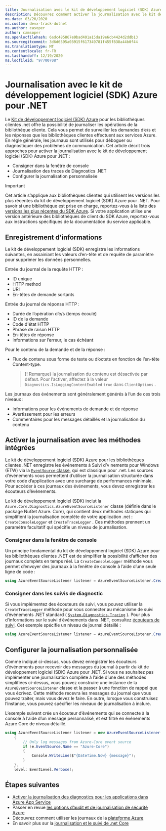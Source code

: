 ```yaml
---
title: Journalisation avec le kit de développement logiciel (SDK) Azure pour .NET
description: Découvrez comment activer la journalisation avec le kit de développement logiciel (SDK) Azure pour les bibliothèques clientes .NET
ms.date: 03/20/2020
ms.custom: devx-track-dotnet
ms.author: casoper
author: camsoper
ms.openlocfilehash: 6adc485867e9bad401a15da19e6cb4424d2ddb13
ms.sourcegitcommit: 3d6d6595a03915f617349781f455f838a44b0f44
ms.translationtype: MT
ms.contentlocale: fr-FR
ms.lasthandoff: 12/19/2020
ms.locfileid: "97700708"
---
```

# <a name="logging-with-the-azure-sdk-for-net"></a>Journalisation avec le kit de développement logiciel (SDK) Azure pour .NET

Le [Kit de développement logiciel (SDK) Azure](https://azure.microsoft.com/downloads/) pour les bibliothèques clientes .net offre la possibilité de journaliser les opérations de la bibliothèque cliente. Cela vous permet de surveiller les demandes d’e/s et les réponses que les bibliothèques clientes effectuent aux services Azure. En règle générale, les journaux sont utilisés pour déboguer ou diagnostiquer des problèmes de communication. Cet article décrit trois approches pour activer la journalisation avec le kit de développement logiciel (SDK) Azure pour .NET :

- Consigner dans la fenêtre de console
- Journalisation des traces de Diagnostics .NET
- Configurer la journalisation personnalisée

> [!IMPORTANT]
> Cet article s’applique aux bibliothèques clientes qui utilisent les versions les plus récentes du kit de développement logiciel (SDK) Azure pour .NET. Pour savoir si une bibliothèque est prise en charge, reportez-vous à la liste des [versions les plus récentes du SDK Azure](https://azure.github.io/azure-sdk/releases/latest/index.html). Si votre application utilise une version antérieure des bibliothèques de client du SDK Azure, reportez-vous aux instructions spécifiques de la documentation du service applicable.

## <a name="log-information"></a>Enregistrement d’informations

Le kit de développement logiciel (SDK) enregistre les informations suivantes, en assainiant les valeurs d’en-tête et de requête de paramètre pour supprimer les données personnelles.

Entrée du journal de la requête HTTP :

- ID unique
- HTTP method
- URI
- En-têtes de demande sortants

Entrée du journal de réponse HTTP :

- Durée de l’opération d’e/s (temps écoulé)
- ID de la demande
- Code d'état HTTP
- Phrase de raison HTTP
- En-têtes de réponse
- Informations sur l’erreur, le cas échéant

Pour le contenu de la demande et de la réponse :

- Flux de contenu sous forme de texte ou d’octets en fonction de l’en-tête Content-type.
     > [! Remarque} la journalisation du contenu est désactivée par défaut. Pour l’activer, affectez à la valeur `Diagnostics.IsLoggingContentEnabled` `true` dans `ClientOptions` .

Les journaux des événements sont généralement générés à l’un de ces trois niveaux :

- Informations pour les événements de demande et de réponse
- Avertissement pour les erreurs
- Commentaires pour les messages détaillés et la journalisation du contenu

## <a name="enable-logging-with-built-in-methods"></a>Activer la journalisation avec les méthodes intégrées

Le kit de développement logiciel (SDK) Azure pour les bibliothèques clientes .NET enregistre les événements à Suivi d’v nements pour Windows (ETW) via la [ `EventSource` classe](/dotnet/api/system.diagnostics.tracing.eventsource), qui est classique pour .net. Les sources d’événements vous permettent d’utiliser la journalisation structurée dans votre code d’application avec une surcharge de performances minimale. Pour accéder à ces journaux des événements, vous devez enregistrer les écouteurs d’événements.

Le kit de développement logiciel (SDK) inclut la `Azure.Core.Diagnostics.AzureEventSourceListener` classe (définie dans le package NuGet Azure. Core), qui contient deux méthodes statiques qui simplifient la journalisation complète de votre application .net : `CreateConsoleLogger` et `CreateTraceLogger` . Ces méthodes prennent un paramètre facultatif qui spécifie un niveau de journalisation.

### <a name="log-to-the-console-window"></a>Consigner dans la fenêtre de console

Un principe fondamental du kit de développement logiciel (SDK) Azure pour les bibliothèques clientes .NET est de simplifier la possibilité d’afficher des journaux complets en temps réel. La `CreateConsoleLogger` méthode vous permet d’envoyer des journaux à la fenêtre de console à l’aide d’une seule ligne de code :

```csharp
using AzureEventSourceListener listener = AzureEventSourceListener.CreateConsoleLogger();
```

### <a name="log-to-diagnostic-traces"></a>Consigner dans les suivis de diagnostic

Si vous implémentez des écouteurs de suivi, vous pouvez utiliser la `CreateTraceLogger` méthode pour vous connecter au mécanisme de suivi d’événements .NET standard ( [`System.Diagnostics.Tracing`](/dotnet/api/system.diagnostics.tracing) ). Pour plus d’informations sur le suivi d’événements dans .NET, consultez [écouteurs de suivi](../framework/debug-trace-profile/trace-listeners.md). Cet exemple spécifie un niveau de journal détaillé :

```csharp
using AzureEventSourceListener listener = AzureEventSourceListener.CreateTraceLogger(EventLevel.Verbose);
```

## <a name="configure-custom-logging"></a>Configurer la journalisation personnalisée

Comme indiqué ci-dessus, vous devez enregistrer les écouteurs d’événements pour recevoir des messages du journal à partir du kit de développement logiciel (SDK) Azure pour .NET. Si vous ne souhaitez pas implémenter une journalisation complète à l’aide d’une des méthodes simplifiées ci-dessus, vous pouvez construire une instance de la `AzureEventSourceListener` classe et la passer à une fonction de rappel que vous écrivez. Cette méthode recevra les messages du journal que vous pouvez traiter, mais vous devez le faire. En outre, lorsque vous construisez l’instance, vous pouvez spécifier les niveaux de journalisation à inclure.

L’exemple suivant crée un écouteur d’événements qui se connecte à la console à l’aide d’un message personnalisé, et est filtré en événements Azure Core de niveau détaillé.

```csharp
using AzureEventSourceListener listener = new AzureEventSourceListener((e, message) =>
    {
        // Only log messages from Azure-Core event source
        if (e.EventSource.Name == "Azure-Core")
        {
            Console.WriteLine($"{DateTime.Now} {message}");
        }
    },
    level: EventLevel.Verbose);
```

## <a name="next-steps"></a>Étapes suivantes

- [Activer la journalisation des diagnostics pour les applications dans Azure App Service](/azure/app-service/troubleshoot-diagnostic-logs)
- Passer en revue [les options d’audit et de journalisation de sécurité Azure](/azure/security/fundamentals/log-audit)
- Découvrez comment utiliser les journaux de la [plateforme Azure](/azure/azure-monitor/platform/platform-logs-overview)
- En savoir plus sur la [journalisation et le suivi de .net Core](../core/diagnostics/logging-tracing.md)
